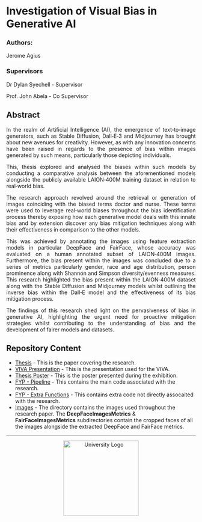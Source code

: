 # Investigation of Visual Bias in Generative AI

### Authors:
Jerome Agius 

### Supervisors
Dr Dylan Syechell - Supervisor 

Prof. John Abela - Co Supervisor

## Abstract 
<div align="justify"> 
In the realm of Artificial Intelligence (AI), the emergence of text‐to‐image generators,
such as Stable Diffusion, Dall‐E‐3 and Midjourney has brought about new avenues for
creativity. However, as with any innovation concerns have been raised in regards to
the presence of bias within images generated by such means, particularly those
depicting individuals.

This, thesis explored and analysed the biases within such models by conducting
a comparative analysis between the aforementioned models alongside the publicly
available LAION‐400M training dataset in relation to real‐world bias.

The research approach revolved around the retrieval or generation of images
coinciding with the biased terms doctor and nurse. These terms were used to leverage
real‐world biases throughout the bias identification process thereby exposing how
each generative model deals with this innate bias and by extension discover any bias
mitigation techniques along with their effectiveness in comparison to the other models.

This was achieved by annotating the images using feature extraction models in
particular DeepFace and FairFace, whose accuracy was evaluated on a human
annotated subset of LAION‐400M images. Furthermore, the bias present within the
images was concluded due to a series of metrics particularly gender, race and age
distribution, person prominence along with Shannon and Simpson diversity/evenness
measures. This research highlighted the bias present within the LAION‐400M dataset
along with the Stable Diffusion and Midjourney models whilst outlining the inverse bias
within the Dall‐E model and the effectiveness of its bias mitigation process.

The findings of this research shed light on the pervasiveness of bias in
generative AI, highlighting the urgent need for proactive mitigation strategies whilst
contributing to the understanding of bias and the development of fairer models and
datasets.
</div>

## Repository Content 

* [Thesis](../main/FYP-Paper.pdf) - This is the paper covering the research.
* [VIVA Presentation](../main/VIVA-Presentation.pdf) - This is the presentation used for the VIVA.
* [Thesis Poster](../main/FYP-Poster.pdf) - This is the poster presented during the exhibition.
* [FYP - Pipeline](../main/Executables/FYP-FullPipeline.ipynb) - This contains the main code associated with the research.
* [FYP - Extra Functions](../main/Executables/ExtraFunctions.ipynb) - This contains extra code not directly assocaited with the research.
* [Images](../main/Images/) - The directory contains the images used throughout the research paper. The **DeepFaceImagesMetrics** & **FairFaceImagesMetrics** subdirectories contain the cropped faces of all the images alongside the extracted DeepFace and FairFace metrics. 

<hr>

<p align="center">
  <img src="../main/University-of-Malta.png" alt="University Logo" width="200"/>
</p>

